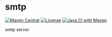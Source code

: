 # smtp

[![Maven Central](https://img.shields.io/maven-central/v/com.uchicom/smtp.svg)](http://search.maven.org/#search|ga|1|com.uchicom.smtp)
[![License](https://img.shields.io/github/license/uchicom/smtp.svg)](http://www.apache.org/licenses/LICENSE-2.0.txt)
[![Java CI with Maven](https://github.com/uchicom/smtp/actions/workflows/package.yml/badge.svg)](https://github.com/uchicom/smtp/actions/workflows/package.yml)

smtp server
